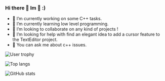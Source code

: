 ### Hi there 👋 Im 🐧 :)

- 🔭 I’m currently working on some C++ tasks.
- 🌱 I’m currently learning low level programming.
- 👯 I’m looking to collaborate on any kind of projects !
- 🤔 I’m looking for help with find an elegant idea to add a cursor feature to the TextEditor project.
- 💬 You can ask me about c++ issues.

![User trophy](https://github-profile-trophy.vercel.app/?username=AI-fergan&theme=dracula)

![Top langs](https://github-readme-stats.vercel.app/api/top-langs/?username=AI-fergan&layout=donut&theme=dark)

![GitHub stats](https://github-readme-stats.vercel.app/api?username=AI-fergan&theme=dark&rank_icon=github)


